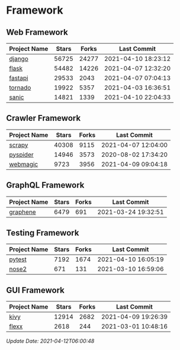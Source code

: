 # Framework

## Web Framework
| Project Name | Stars | Forks | Last Commit |
| ------------ | ----- | ----- | ----------- |
| [django](https://github.com/django/django) | 56725 | 24277 | 2021-04-10 18:23:12 |
| [flask](https://github.com/pallets/flask) | 54482 | 14226 | 2021-04-07 12:32:20 |
| [fastapi](https://github.com/tiangolo/fastapi) | 29533 | 2043 | 2021-04-07 07:04:13 |
| [tornado](https://github.com/tornadoweb/tornado) | 19922 | 5357 | 2021-04-03 16:36:51 |
| [sanic](https://github.com/sanic-org/sanic) | 14821 | 1339 | 2021-04-10 22:04:33 |

## Crawler Framework
| Project Name | Stars | Forks | Last Commit |
| ------------ | ----- | ----- | ----------- |
| [scrapy](https://github.com/scrapy/scrapy) | 40308 | 9115 | 2021-04-07 12:04:00 |
| [pyspider](https://github.com/binux/pyspider) | 14946 | 3573 | 2020-08-02 17:34:20 |
| [webmagic](https://github.com/code4craft/webmagic) | 9723 | 3956 | 2021-04-09 09:04:18 |

## GraphQL Framework
| Project Name | Stars | Forks | Last Commit |
| ------------ | ----- | ----- | ----------- |
| [graphene](https://github.com/graphql-python/graphene) | 6479 | 691 | 2021-03-24 19:32:51 |

## Testing Framework
| Project Name | Stars | Forks | Last Commit |
| ------------ | ----- | ----- | ----------- |
| [pytest](https://github.com/pytest-dev/pytest) | 7192 | 1674 | 2021-04-10 16:05:19 |
| [nose2](https://github.com/nose-devs/nose2) | 671 | 131 | 2021-03-10 16:59:06 |

## GUI Framework
| Project Name | Stars | Forks | Last Commit |
| ------------ | ----- | ----- | ----------- |
| [kivy](https://github.com/kivy/kivy) | 12914 | 2682 | 2021-04-09 19:26:39 |
| [flexx](https://github.com/flexxui/flexx) | 2618 | 244 | 2021-03-01 10:48:16 |

*Update Date: 2021-04-12T06:00:48*